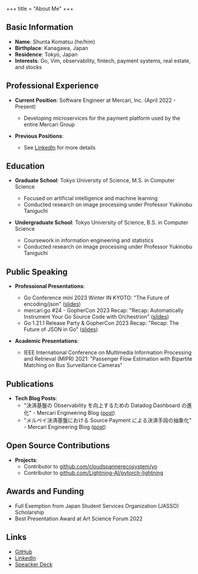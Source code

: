 +++
title = "About Me"
+++

## Basic Information

- **Name**: Shunta Komatsu (he/him)
- **Birthplace**: Kanagawa, Japan
- **Residence**: Tokyo, Japan
- **Interests**: Go, Vim, observability, fintech, payment systems, real estate, and stocks

## Professional Experience

- **Current Position**: Software Engineer at Mercari, Inc. (April 2022 - Present)

  - Developing microservices for the payment platform used by the entire Mercari Group

- **Previous Positions**:
  - See [LinkedIn](https://www.linkedin.com/in/shuntak/) for more details

## Education

- **Graduate School**: Tokyo University of Science, M.S. in Computer Science

  - Focused on artificial intelligence and machine learning
  - Conducted research on image processing under Professor Yukinobu Taniguchi

- **Undergraduate School**: Tokyo University of Science, B.S. in Computer Science
  - Coursework in information engineering and statistics
  - Conducted research on image processing under Professor Yukinobu Taniguchi

## Public Speaking

- **Professional Presentations**:

  - Go Conference mini 2023 Winter IN KYOTO: "The Future of encoding/json" ([slides](https://speakerdeck.com/iamshunta/the-future-of-encoding-json))
  - mercari.go #24 - GopherCon 2023 Recap: "Recap: Automatically Instrument Your Go Source Code with Orchestrion" ([slides](https://speakerdeck.com/iamshunta/recap-automatically-instrument-your-go-source-code-with-orchestrion))
  - Go 1.21.1 Release Party & GopherCon 2023 Recap: "Recap: The Future of JSON in Go" ([slides](https://speakerdeck.com/iamshunta/recap-the-future-of-json-in-go))

- **Academic Presentations**:
  - IEEE International Conference on Multimedia Information Processing and Retrieval (MIPR) 2021: "Passenger Flow Estimation with Bipartite Matching on Bus Surveillance Cameras"

## Publications

- **Tech Blog Posts**:
  - "決済基盤の Observability を向上するための Datadog Dashboard の進化" - Mercari Engineering Blog ([post](https://engineering.mercari.com/blog/entry/20231220-datadog-dashboard-for-observability/))
  - "メルペイ決済基盤における Source Payment による決済手段の抽象化" - Mercari Engineering Blog ([post](https://engineering.mercari.com/blog/entry/20230613-source-payment/))

## Open Source Contributions

- **Projects**:
  - Contributor to [github.com/cloudspannerecosystem/yo](https://github.com/cloudspannerecosystem/yo)
  - Contributor to [github.com/Lightning-AI/pytorch-lightning](https://github.com/Lightning-AI/pytorch-lightning)

## Awards and Funding

- Full Exemption from Japan Student Services Organization (JASSO) Scholarship
- Best Presentation Award at Art Science Forum 2022

## Links

- [GitHub](https://github.com/5n7)
- [LinkedIn](https://www.linkedin.com/in/shuntak/)
- [Speacker Deck](https://speakerdeck.com/iamshunta)
